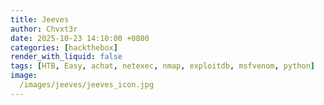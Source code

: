 ```yaml
---
title: Jeeves
author: Chvxt3r
date: 2025-10-23 14:10:00 +0800
categories: [hackthebox]
render_with_liquid: false
tags: [HTB, Easy, achat, netexec, nmap, exploitdb, msfvenom, python]
image:
  /images/jeeves/jeeves_icon.jpg
---
```

